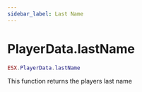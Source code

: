 ```yaml
---
sidebar_label: Last Name
---
```

# PlayerData.lastName

```lua
ESX.PlayerData.lastName
```

This function returns the players last name
